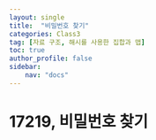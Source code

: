 ```yaml
---
layout: single
title:  "비밀번호 찾기"
categories: Class3
tag: [자료 구조, 해시를 사용한 집합과 맵]
toc: true
author_profile: false
sidebar: 
    nav: "docs"
---
```


# 17219, 비밀번호 찾기
